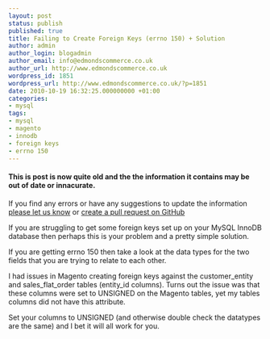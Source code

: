 ```yaml
---
layout: post
status: publish
published: true
title: Failing to Create Foreign Keys (errno 150) + Solution
author: admin
author_login: blogadmin
author_email: info@edmondscommerce.co.uk
author_url: http://www.edmondscommerce.co.uk
wordpress_id: 1851
wordpress_url: http://www.edmondscommerce.co.uk/?p=1851
date: 2010-10-19 16:32:25.000000000 +01:00
categories:
- mysql
tags:
- mysql
- magento
- innodb
- foreign keys
- errno 150
---
```

<div class="oldpost"><h4>This is post is now quite old and the the information it contains may be out of date or innacurate.</h4>
<p>
If you find any errors or have any suggestions to update the information <a href="http://edmondscommerce.github.io/contact-us/index.html">please let us know</a>
or <a href="https://github.com/edmondscommerce/edmondscommerce.github.io">create a pull request on GitHub</a>
</p>
</div>
If you are struggling to get some foreign keys set up on your MySQL InnoDB database then perhaps this is your problem and a pretty simple solution.

If you are getting errno 150 then take a look at the data types for the two fields that you are trying to relate to each other.

I had issues in Magento creating foreign keys against the customer_entity and sales_flat_order tables (entity_id columns). Turns out the issue was that these columns were set to UNSIGNED on the Magento tables, yet my tables columns did not have this attribute.

Set your columns to UNSIGNED (and otherwise double check the datatypes are the same) and I bet it will all work for you.
